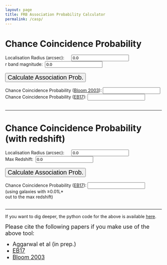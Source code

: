 ```yaml
---
layout: page
title: FRB Association Probability Calculator
permalink: /casp/
---
```


<html>
<head>
<script type = "text/javascript">
var R_0 = 0.2
var R_h = 0.25
var num_dens_gal_eb17 = [0.00000000e+00, 3.47341375e-09, 8.37867722e-09, 1.53325193e-08,
       2.52268089e-08, 3.93548623e-08, 5.95971043e-08, 8.86944980e-08,
       1.30651979e-07, 1.91334722e-07, 2.79350820e-07, 4.07359904e-07,
       5.94015870e-07, 8.66854596e-07, 1.26659115e-06, 1.85352082e-06,
       2.71706245e-06, 3.98999727e-06, 5.86972686e-06, 8.65002631e-06,
       1.27684917e-05, 1.88774558e-05, 2.79499920e-05, 4.14383625e-05,
       6.15108217e-05, 9.14054163e-05, 1.35958361e-04, 2.02392682e-04,
       3.01494495e-04, 4.49365966e-04, 6.70035090e-04, 9.99336664e-04,
       1.49067629e-03, 2.22357881e-03, 3.31634629e-03, 4.94476893e-03,
       7.36973135e-03, 1.09778607e-02, 1.63412473e-02, 2.43049806e-02,
       3.61151361e-02, 5.36054075e-02, 7.94684847e-02, 1.17649482e-01,
       1.73914504e-01, 2.56669563e-01, 3.78135970e-01, 5.56031117e-01,
       8.15962675e-01, 1.19482519e+00, 1.74559829e+00, 2.54409468e+00,
       3.69840636e+00, 5.36206357e+00, 7.75227298e+00, 1.11750621e+01,
       1.60597537e+01, 2.30059606e+01, 3.28472630e+01, 4.67369501e+01,
       6.62627185e+01, 9.35990556e+01, 1.31708251e+02, 1.84603571e+02,
       2.57691136e+02, 3.58210389e+02, 4.95796718e+02, 6.83193595e+02,
       9.37145342e+02, 1.27950502e+03, 1.73859449e+03, 2.35085482e+03,
       3.16282442e+03, 4.23347813e+03, 5.63695309e+03, 7.46567415e+03,
       9.83387320e+03, 1.28814710e+04, 1.67782572e+04, 2.17282639e+04,
       2.79741785e+04, 3.58015896e+04, 4.55427987e+04, 5.75798749e+04,
       7.23465717e+04, 9.03286841e+04, 1.12062393e+05, 1.38130146e+05,
       1.69153642e+05, 2.05783569e+05, 2.48685850e+05, 2.98524299e+05,
       3.55939814e+05, 4.21526460e+05, 4.95805081e+05, 5.79195331e+05,
       6.71987342e+05, 7.74314421e+05, 8.86128393e+05, 1.00717926e+06]

var ms_eb17 = [ 0.        ,  0.3030303 ,  0.60606061,  0.90909091,  1.21212121,
        1.51515152,  1.81818182,  2.12121212,  2.42424242,  2.72727273,
        3.03030303,  3.33333333,  3.63636364,  3.93939394,  4.24242424,
        4.54545455,  4.84848485,  5.15151515,  5.45454545,  5.75757576,
        6.06060606,  6.36363636,  6.66666667,  6.96969697,  7.27272727,
        7.57575758,  7.87878788,  8.18181818,  8.48484848,  8.78787879,
        9.09090909,  9.39393939,  9.6969697 , 10.        , 10.3030303 ,
       10.60606061, 10.90909091, 11.21212121, 11.51515152, 11.81818182,
       12.12121212, 12.42424242, 12.72727273, 13.03030303, 13.33333333,
       13.63636364, 13.93939394, 14.24242424, 14.54545455, 14.84848485,
       15.15151515, 15.45454545, 15.75757576, 16.06060606, 16.36363636,
       16.66666667, 16.96969697, 17.27272727, 17.57575758, 17.87878788,
       18.18181818, 18.48484848, 18.78787879, 19.09090909, 19.39393939,
       19.6969697 , 20.        , 20.3030303 , 20.60606061, 20.90909091,
       21.21212121, 21.51515152, 21.81818182, 22.12121212, 22.42424242,
       22.72727273, 23.03030303, 23.33333333, 23.63636364, 23.93939394,
       24.24242424, 24.54545455, 24.84848485, 25.15151515, 25.45454545,
       25.75757576, 26.06060606, 26.36363636, 26.66666667, 26.96969697,
       27.27272727, 27.57575758, 27.87878788, 28.18181818, 28.48484848,
       28.78787879, 29.09090909, 29.39393939, 29.6969697 , 30.        ]

z_mins = [0.0, 0.1, 0.2, 0.4, 0.6, 0.8, 1.0]
z_maxs = [0.1, 0.2, 0.4, 0.6, 0.8, 1.0, 1.2]
ix = [0, 1, 2, 3, 4, 5, 6]
num_gal_z = [7391864.650475038, 57712458.93144452, 479378524.07428855, 1101775738.812701, 1929280224.618195, 2941857435.1465583, 2490046446.3012757]

function get_R(R_frb){
    return Math.max(2*R_frb, Math.sqrt(Math.pow(R_0, 2) + 4*Math.pow(R_h,2)));
}


function p_bloom(){
    var m_i = parseFloat(document.getElementById("m_i").value)
    var R_frb = parseFloat(document.getElementById("R_frb").value)
    var r_i = get_R(R_frb);
    var factor  = Math.pow(3600,2)*0.334*Math.LN10;
    // galaxy per arcsecond square
    var mean_surfden_gal = (1/factor)*Math.pow(10,(0.334*(m_i - 22.963) + 4.320));
    var num_gal = Math.PI*(Math.pow(r_i, 2))*mean_surfden_gal;
    document.getElementById('bloom_prob_result').value = 1 - Math.exp(-1*num_gal);
}


function p_eb17(){
    var m_i = parseFloat(document.getElementById("m_i").value)
    var R_frb = parseFloat(document.getElementById("R_frb").value)
    var r_i = get_R(R_frb);

    // value in ms_eb17 closest to m_i
    var closest = ms_eb17.reduce(function(prev, curr) {
    return (Math.abs(curr - m_i) < Math.abs(prev - m_i) ? curr : prev);
    });

    // find the index of closest value and pick that from num_dens_gal_eb17
    var mask = ms_eb17.map(item => item == closest);
    var num_density_gal = num_dens_gal_eb17.filter((item, i) => mask[i])[0];

    deg2arcsec = 60*60
    num_gals = Math.PI*Math.pow(r_i/deg2arcsec,2)*num_density_gal

    document.getElementById('eb17_prob_result').value = 1 - Math.exp(-1*num_gals);
}


function p_eb17_z(){
    var R_frb = parseFloat(document.getElementById("R_frb_z").value)
    var z = parseFloat(document.getElementById("redshift").value)

    var r_i = get_R(R_frb);
    
    if (z > 0 && z < 1.2){
        var z_min = z_mins.reduce(function(prev, curr) {
            return (curr > z ? prev : curr);
            });        
        var mask = z_mins.map(item => (item == z_min));
        var idx = ix.filter((item, i) => mask[i]);
        var z_max = z_maxs.filter((item, i) => mask[i]);  

        var n = 0;
        var i;
        for (i = 0; i <= idx; i++){
            n += num_gal_z[i];
        }

	var f_a = Math.PI*Math.pow(r_i,2)/(5.346*Math.pow(10,11));
        var num_gals = f_a*n;
        document.getElementById('eb17_prob_z_result').value = 1 - Math.exp(-1*num_gals);
        
    } else {
        document.getElementById('eb17_prob_z_result').value = -1;
    }
}
</script>
</head>
<body>
<h1>
Chance Coincidence Probability
</h1>
Localisation Radius (arcsec): &nbsp;&nbsp;&nbsp;&nbsp;&nbsp;<input type = "text" id = "R_frb" maxlength = "7" value = "0.0">
<br>
r band magnitude:&nbsp; <input type = "text" id = "m_i" maxlength = "7" value = "0.0"><br><br>
<input type = "Button" value = "Calculate Association Prob." onclick="p_bloom();p_eb17();" style="font-size : 20px;">
<br>
<br>
Chance Coincidence Probability (<a href="https://ui.adsabs.harvard.edu/abs/2002AJ....123.1111B/abstract">Bloom 2003</a>): <input type = "text" id = "bloom_prob_result"><br>
Chance Coincidence Probability (<a href="https://ui.adsabs.harvard.edu/abs/2017ApJ...849..162E/abstract">EB17</a>): <input type = "text" id = "eb17_prob_result"><br><br>

<hr>

<h1>
Chance Coincidence Probability <br>
(with redshift)
</h1>
Localisation Radius (arcsec): &nbsp;&nbsp;&nbsp;&nbsp;&nbsp;<input type = "text" id = "R_frb_z" maxlength = "7" value = "0.0">
<br>
<!-- r band magnitude:&nbsp; <input type = "text" id = "m_i" maxlength = "7" value = "0.0"><br><br> -->
Max Redshift:&nbsp; <input type = "text" id = "redshift" maxlength = "7" value = "0.0"><br><br>
<input type = "Button" value = "Calculate Association Prob." onclick="p_eb17_z();" style="font-size : 20px;">
<br>
<br>
Chance Coincidence Probability (<a href="https://ui.adsabs.harvard.edu/abs/2017ApJ...849..162E/abstract">EB17</a>): <input type = "text" id = "eb17_prob_z_result"><br>
(using galaxies with &ge;0.01L* <br>
out to the max redshift)<br><br>

<hr>

If you want to dig deeper, the python code for the above is available <a href="https://github.com/KshitijAggarwal/casp">here</a>.

<p><font size="4">Please cite the following papers if you make use of the above tool:
<ul>
<li>Aggarwal et al (in prep.)</li>
<li><a href="https://ui.adsabs.harvard.edu/abs/2017ApJ...849..162E/abstract">EB17</a></li>
<li><a href="https://ui.adsabs.harvard.edu/abs/2002AJ....123.1111B/abstract">Bloom 2003</a></li>
</ul>
</font>
</p>

</body>
</html>
